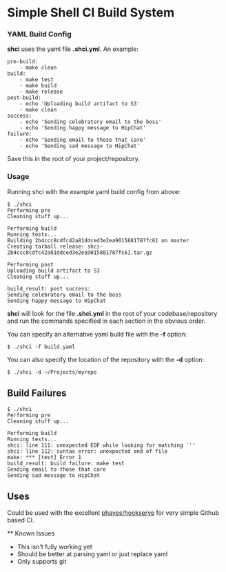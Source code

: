 # Simple Shell CI Build System

### YAML Build Config

**shci** uses the yaml file **.shci.yml**. An example:

	pre-build:
	    - make clean
	build:
	    - make test
	    - make build
	    - make release
	post-build:
	    - echo 'Uploading build artifact to S3'
	    - make clean
	success:
	    - echo 'Sending celebratory email to the boss'
	    - echo 'Sending happy message to HipChat'
	failure:
	    - echo 'Sending email to those that care'
	    - echo 'Sending sad message to HipChat'

Save this in the root of your project/repository.

### Usage

Running shci with the example yaml build config from above:

	$ ./shci
	Performing pre
	Cleaning stuff up...

	Performing build
	Running tests...
	Building 2b4ccc8cdfc42a81ddced3e2ea9015881787fc61 on master
	Creating tarball release: shci-2b4ccc8cdfc42a81ddced3e2ea9015881787fc61.tar.gz

	Performing post
	Uploading build artifact to S3
	Cleaning stuff up...

	build_result: post success:
	Sending celebratory email to the boss
	Sending happy message to HipChat

**shci** will look for the file **.shci.yml** in the root of your codebase/repository and run the commands specified in each section in the obvious order.

You can specify an alternative yaml build file with the **-f** option:

	$ ./shci -f build.yaml

You can also specify the location of the repository with the **-d** option:

	$ ./shci -d ~/Projects/myrepo

## Build Failures

	$ ./shci
	Performing pre
	Cleaning stuff up...

	Performing build
	Running tests...
	shci: line 111: unexpected EOF while looking for matching `''
	shci: line 112: syntax error: unexpected end of file
	make: *** [test] Error 1
	build_result: build failure: make test
	Sending email to those that care
	Sending sad message to HipChat

## Uses

Could be used with the excellent [phayes/hookserve](https://github.com/phayes/hookserve) for very simple Github based CI.

** Known Issues

- This isn't fully working yet
- Should be better at parsing yaml or just replace yaml
- Only supports git

